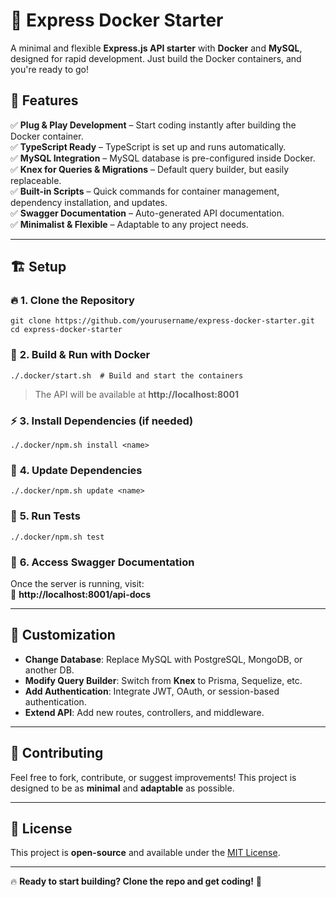 # 🚀 Express Docker Starter

A minimal and flexible **Express.js API starter** with **Docker** and **MySQL**, designed for rapid development. Just build the Docker containers, and you're ready to go!

## 🌟 Features

✅ **Plug & Play Development** – Start coding instantly after building the Docker container.  
✅ **TypeScript Ready** – TypeScript is set up and runs automatically.  
✅ **MySQL Integration** – MySQL database is pre-configured inside Docker.  
✅ **Knex for Queries & Migrations** – Default query builder, but easily replaceable.  
✅ **Built-in Scripts** – Quick commands for container management, dependency installation, and updates.  
✅ **Swagger Documentation** – Auto-generated API documentation.  
✅ **Minimalist & Flexible** – Adaptable to any project needs.

---

## 🏗️ Setup

### 🔥 **1. Clone the Repository**
```
git clone https://github.com/yourusername/express-docker-starter.git  
cd express-docker-starter
```

### 🐳 **2. Build & Run with Docker**
```
./.docker/start.sh  # Build and start the containers
```

> The API will be available at **http://localhost:8001**

### ⚡ **3. Install Dependencies (if needed)**
```
./.docker/npm.sh install <name>
```

### 🔄 **4. Update Dependencies**
```
./.docker/npm.sh update <name>
```

### 🧪 **5. Run Tests**
```
./.docker/npm.sh test
```

### 📖 **6. Access Swagger Documentation**
Once the server is running, visit:  
📌 **http://localhost:8001/api-docs**

---

## 🔧 Customization

- **Change Database**: Replace MySQL with PostgreSQL, MongoDB, or another DB.
- **Modify Query Builder**: Switch from **Knex** to Prisma, Sequelize, etc.
- **Add Authentication**: Integrate JWT, OAuth, or session-based authentication.
- **Extend API**: Add new routes, controllers, and middleware.

---

## 🎯 Contributing

Feel free to fork, contribute, or suggest improvements! This project is designed to be as **minimal** and **adaptable** as possible.

---

## 📜 License

This project is **open-source** and available under the [MIT License](LICENSE).

---

🔥 **Ready to start building? Clone the repo and get coding!** 🚀